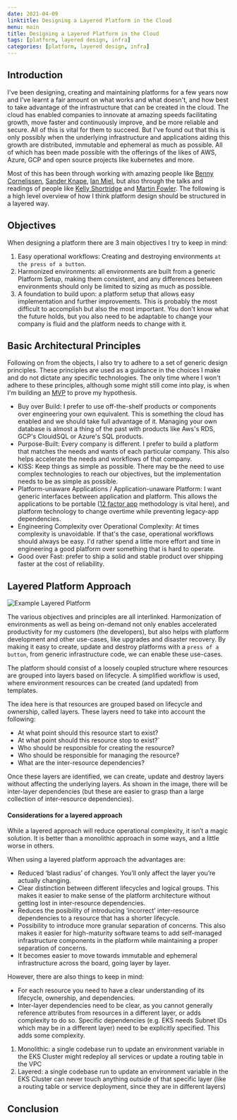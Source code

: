 ```yaml
---
date: 2021-04-09
linktitle: Designing a Layered Platform in the Cloud
menu: main
title: Designing a Layered Platform in the Cloud
tags: [platform, layered design, infra]
categories: [platform, layered design, infra]
---
```


## Introduction

I've been designing, creating and maintaining platforms for a few years now and I've learnt a fair amount on what works and what doesn't, and how best to take advantage of the infrastructure that can be created in the cloud. The cloud has enabled companies to innovate at amazing speeds facilitating growth, move faster and continuously improve, and be more reliable and secure. All of this is vital for them to succeed. But I've found out that this is only possibly when the underlying infrastructure and applications aiding this growth are distributed, immutable and ephemeral as much as possible. All of which has been made possible with the offerings of the likes of AWS, Azure, GCP and open source projects like kubernetes and more.

Most of this has been through working with amazing people like [Benny Cornelissen](https://blog.bennycornelissen.nl/), [Sander Knape](https://sanderknape.com/), [Ian Miel](https://zwischenzugs.com/), but also through the talks and readings of people like [Kelly Shortridge](https://www.kellyshortridge.com/) and [Martin Fowler](https://martinfowler.com/). The following is a high level overview of how I think platform design should be structured in a layered way.

## Objectives

When designing a platform there are 3 main objectives I try to keep in mind:

1. Easy operational workflows: Creating and destroying environments `at the press of a button`.
2. Harmonized environments: all environments are built from a generic Platform Setup, making them consistent, and any differences between environments should only be limited to sizing as much as possible.
3. A foundation to build upon: a platform setup that allows easy implementation and further improvements. This is probably the most difficult to accomplish but also the most important. You don't know what the future holds, but you also need to be adaptable to change your company is fluid and the platform needs to change with it.

## Basic Architectural Principles

Following on from the objects, I also try to adhere to a set of generic design principles. These principles are used as a guidance in the choices I make and do not dictate any specific technologies. The only time where I won't adhere to these principles, although some might still come into play, is when I'm building an [MVP](https://en.wikipedia.org/wiki/Minimum_viable_product) to prove my hypothesis.

- Buy over Build: I prefer to use off-the-shelf products or components over engineering your own equivalent. This is something the cloud has enabled and we should take full advantage of it. Managing your own database is almost a thing of the past with products like Aws's RDS, GCP's ClouidSQL or Azure's SQL products.
- Purpose-Built: Every company is different. I prefer to build a platform that matches the needs and wants of each particular company. This also helps accelerate the needs and workflows of that company.
- KISS: Keep things as simple as possible. There may be the need to use complex technologies to reach our objectives, but the implementation needs to be as simple as possible.
- Platform-unaware Applications / Application-unaware Platform: I want generic interfaces between application and platform. This allows the applications to be portable ([12 factor app](https://12factor.net/) methodology is vital here), and platform technology to change overtime while preventing legacy-app dependencies.
- Engineering Complexity over Operational Complexity: At times complexity is unavoidable. If that's the case, operational workflows should always be easy. I'd rather spend a little more effort and time in engineering a good platform over something that is hard to operate.
- Good over Fast: prefer to ship a solid and stable product over shipping faster at the cost of reliability. 

## Layered Platform Approach

![Example Layered Platform](/Layerd_Platform.png)

The various objectives and principles are all interlinked. Harmonization of environments as well as being on-demand not only enables accelerated productivity for my customers (the developers), but also helps with platform development and other use-cases, like upgrades and disaster recovery. By making it easy to create, update and destroy platforms with a `press of a button`, from generic infrastructure code, we can enable these use-cases.

The platform should consist of a loosely coupled structure where resources are grouped into layers based on lifecycle. A simplified workflow is used, where environment resources can be created (and updated) from templates.

The idea here is that resources are grouped based on lifecycle and ownership, called layers. These layers need to take into account the following:

- At what point should this resource start to exist?
- At what point should this resource stop to exist?`
- Who should be responsible for creating the resource?
- Who should be responsible for managing the resource?
- What are the inter-resource dependencies?

Once these layers are identified, we can create, update and destroy layers without affecting the underlying layers. As shown in the image, there will be inter-layer dependencies (but these are easier to grasp than a large collection of inter-resource dependencies).

#### Considerations for a layered approach

While a layered approach will reduce operational complexity, it isn’t a magic solution. It is better than a monolithic approach in some ways, and a little worse in others.

When using a layered platform approach the advantages are:

- Reduced ‘blast radius’ of changes. You’ll only affect the layer you’re actually changing.
- Clear distinction between different lifecycles and logical groups. This makes it easier to make sense of the platform architecture without getting lost in inter-resource dependencies.
- Reduces the posibility of introducing ‘incorrect’ inter-resource dependencies to a resource that has a shorter lifecycle.
- Possibility to introduce more granular separation of concerns. This also makes it easier for high-maturity software teams to add self-managed infrastructure components in the platform while maintaining a proper separation of concerns.
- It becomes easier to move towards immutable and ephemeral infrastructure across the board, going layer by layer.

However, there are also things to keep in mind:

- For each resource you need to have a clear understanding of its lifecycle, ownership, and dependencies.
- Inter-layer dependencies need to be clear, as you cannot generally reference attributes from resources in a different layer, or adds complexity to do so. Specific dependencies (e.g. EKS needs Subnet IDs which may be in a different layer) need to be explicitly specified. This adds some complexity.

1. Monolithic: a single codebase run to update an environment variable in the EKS Cluster might redeploy all services or update a routing table in the VPC
2. Layered: a single codebase run to update an environment variable in the EKS Cluster can never touch anything outside of that specific layer (like a routing table or service deployment, since they are in different layers)

## Conclusion

